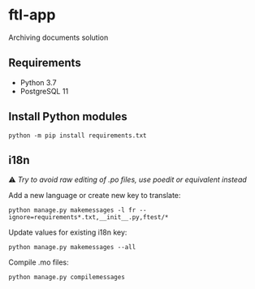 # ftl-app

Archiving documents solution

## Requirements

 * Python 3.7
 * PostgreSQL 11
 
 ## Install Python modules
 
    python -m pip install requirements.txt
 
 ## i18n
 
 :warning: _Try to avoid raw editing of .po files, use poedit or equivalent instead_
 
 Add a new language or create new key to translate:
 
    python manage.py makemessages -l fr --ignore=requirements*.txt,__init__.py,ftest/*
    
 Update values for existing i18n key:
 
    python manage.py makemessages --all
    
 Compile .mo files:
 
    python manage.py compilemessages